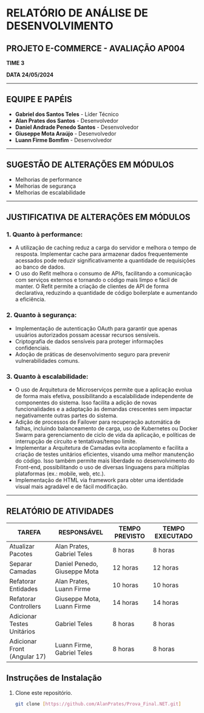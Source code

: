 # RELATÓRIO DE ANÁLISE DE DESENVOLVIMENTO

## PROJETO E-COMMERCE - AVALIAÇÃO AP004

**TIME 3**

**DATA 24/05/2024**

---

## EQUIPE E PAPÉIS

- **Gabriel dos Santos Teles** - Líder Técnico
- **Alan Prates dos Santos** - Desenvolvedor
- **Daniel Andrade Penedo Santos** - Desenvolvedor
- **Giuseppe Mota Araújo** - Desenvolvedor
- **Luann Firme Bomfim** - Desenvolvedor

---

## SUGESTÃO DE ALTERAÇÕES EM MÓDULOS

- Melhorias de performance
- Melhorias de segurança
- Melhorias de escalabilidade

---

## JUSTIFICATIVA DE ALTERAÇÕES EM MÓDULOS

### 1. Quanto à performance:
- A utilização de caching reduz a carga do servidor e melhora o tempo de resposta. Implementar cache para armazenar dados frequentemente acessados pode reduzir significativamente a quantidade de requisições ao banco de dados.
- O uso do Refit melhora o consumo de APIs, facilitando a comunicação com serviços externos e tornando o código mais limpo e fácil de manter. O Refit permite a criação de clientes de API de forma declarativa, reduzindo a quantidade de código boilerplate e aumentando a eficiência.

### 2. Quanto à segurança:
- Implementação de autenticação OAuth para garantir que apenas usuários autorizados possam acessar recursos sensíveis.
- Criptografia de dados sensíveis para proteger informações confidenciais.
- Adoção de práticas de desenvolvimento seguro para prevenir vulnerabilidades comuns.

### 3. Quanto à escalabilidade:
- O uso de Arquitetura de Microserviços permite que a aplicação evolua de forma mais efetiva, possibilitando a escalabilidade independente de componentes do sistema. Isso facilita a adição de novas funcionalidades e a adaptação às demandas crescentes sem impactar negativamente outras partes do sistema.
- Adição de processos de Failover para recuperação automática de falhas, incluindo balanceamento de carga, uso de Kubernetes ou Docker Swarm para gerenciamento de ciclo de vida da aplicação, e políticas de interrupção de circuito e tentativas/tempo limite.
- Implementar a Arquitetura de Camadas evita acoplamento e facilita a criação de testes unitários eficientes, visando uma melhor manutenção do código. Isso também permite mais liberdade no desenvolvimento do Front-end, possibilitando o uso de diversas linguagens para múltiplas plataformas (ex.: mobile, web, etc.).
- Implementação de HTML via framework para obter uma identidade visual mais agradável e de fácil modificação.

---

## RELATÓRIO DE ATIVIDADES

| TAREFA                      | RESPONSÁVEL                        | TEMPO PREVISTO | TEMPO EXECUTADO |
|-----------------------------|------------------------------------|----------------|-----------------|
| Atualizar Pacotes           | Alan Prates, Gabriel Teles         | 8 horas        | 8 horas         |
| Separar Camadas             | Daniel Penedo, Giuseppe Mota       | 12 horas       | 12 horas        |
| Refatorar Entidades         | Alan Prates, Luann Firme           | 10 horas       | 10 horas        |
| Refatorar Controllers       | Giuseppe Mota, Luann Firme         | 14 horas       | 14 horas        |
| Adicionar Testes Unitários  | Gabriel Teles                      | 8 horas        | 8 horas         |
| Adicionar Front (Angular 17)| Luann Firme, Gabriel Teles         | 8 horas        | 8 horas         |


## Instruções de Instalação
1. Clone este repositório.
   ```bash
   git clone [https://github.com/AlanPrates/Prova_Final.NET.git]
